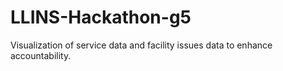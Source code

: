 # LLINS-Hackathon-g5
Visualization of service data and facility issues data to enhance accountability.
